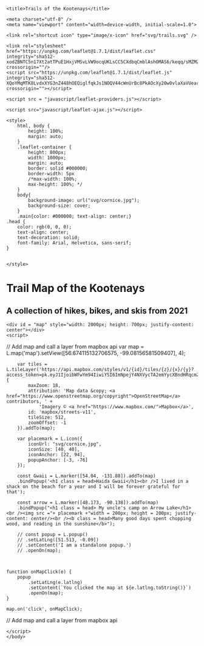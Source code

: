 <!DOCTYPE html>
<html lang="en">
<head>
	
	<title>Trails of the Kootenays</title>

	<meta charset="utf-8" />
	<meta name="viewport" content="width=device-width, initial-scale=1.0">
	
	<link rel="shortcut icon" type="image/x-icon" href="svg/trails.svg" />

    <link rel="stylesheet" href="https://unpkg.com/leaflet@1.7.1/dist/leaflet.css" integrity="sha512-xodZBNTC5n17Xt2atTPuE1HxjVMSvLVW9ocqUKLsCC5CXdbqCmblAshOMAS6/keqq/sMZMZ19scR4PsZChSR7A==" crossorigin=""/>
    <script src="https://unpkg.com/leaflet@1.7.1/dist/leaflet.js" integrity="sha512-XQoYMqMTK8LvdxXYG3nZ448hOEQiglfqkJs1NOQV44cWnUrBc8PkAOcXy20w0vlaXaVUearIOBhiXZ5V3ynxwA==" crossorigin=""></script>
    
    <script src = "javascript/leaflet-providers.js"></script>

    <script src="javascript/leaflet-ajax.js"></script>
	
    <style>
		html, body {
			height: 100%;
			margin: auto;
		}
		.leaflet-container {
			height: 800px;
			width: 1000px;
			margin: auto;
			border: solid #000000;
			border-width: 5px
			/*max-width: 100%;
			max-height: 100%; */
		}
		body{
			background-image: url("svg/cornice.jpg");
			background-size: cover;
		}
		.main{color: #000000; text-align: center;}
    .head {
        color: rgb(0, 0, 0);
        text-align: center;
        text-decoration: solid;
        font-family: Arial, Helvetica, sans-serif;
    }


	</style>
</head>
    <body>
        <h1 class="head">Trail Map of the Kootenays</h1>
        <h2 class="head">A collection of hikes, bikes, and skis from 2021</h2>

    <div id = "map" style="width: 2000px; height: 700px; justify-content: center"></div>
    <script>

// Add map and call a layer from mapbox api
        var map = L.map('map').setView([56.674115132706575, -99.08156581509407], 4);
        
        

        var tiles = L.tileLayer('https://api.mapbox.com/styles/v1/{id}/tiles/{z}/{x}/{y}?access_token=pk.eyJ1IjoibWFwYm94IiwiYSI6ImNpejY4NXVycTA2emYycXBndHRqcmZ3N3gifQ.rJcFIG214AriISLbB6B5aw', {
            maxZoom: 18,
            attribution: 'Map data &copy; <a href="https://www.openstreetmap.org/copyright">OpenStreetMap</a> contributors, ' +
                'Imagery © <a href="https://www.mapbox.com/">Mapbox</a>',
            id: 'mapbox/streets-v11',
            tileSize: 512,
            zoomOffset: -1
	    }).addTo(map);

        var placemark = L.icon({
            iconUrl: "svg/cornice.jpg",
            iconSize: [40, 40],
            iconAnchor: [22, 94],
            popupAnchor: [-3, -76]        
        });

        const Gwaii = L.marker([54.04, -131.88]).addTo(map)
		.bindPopup('<h1 class = head>Haida Gwaii</h1><br />I lived in a shack on the beach for a year and I will be forever grateful for that');

        const arrow = L.marker([48.173, -90.138]).addTo(map)
        .bindPopup("<h1 class = head> My uncle's camp on Arrow Lake</h1><br /><img src ="+ placemark +"width = 200px; height = 200px; justify-content: center/><br /><b class = head>Many good days spent chopping wood, and reading in the sunshine</b>");

        // const popup = L.popup()
		// .setLatLng([51.513, -0.09])
		// .setContent('I am a standalone popup.')
		// .openOn(map);



	function onMapClick(e) {
		popup
			.setLatLng(e.latlng)
			.setContent(`You clicked the map at ${e.latlng.toString()}`)
			.openOn(map);
	}

	map.on('click', onMapClick);
    
    
// Add map and call a layer from mapbox api


    

    </script>
    </body>
